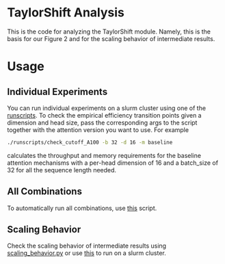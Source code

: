 # TaylorShift Analysis
This is the code for analyzing the TaylorShift module.
Namely, this is the basis for our Figure 2 and for the scaling behavior of intermediate results.


# Usage
## Individual Experiments
You can run individual experiments on a slurm cluster using one of the [runscripts](runscripts).
To check the empirical efficiency transition points given a dimension and head size, pass the corresponding args to the script together with the attention version you want to use.
For example
```bash
./runscripts/check_cutoff_A100 -b 32 -d 16 -m baseline
```
calculates the throughput and memory requirements for the baseline attention mechanisms with a per-head dimension of 16 and a batch_size of 32 for all the sequence length needed.

## All Combinations
To automatically run all combinations, use [this](run_all.py) script.

## Scaling Behavior
Check the scaling behavior of intermediate results using [scaling_behavior.py](scaling_behavior.py) or use [this](runscripts/scaling_behavior_A100) to run on a slurm cluster.

